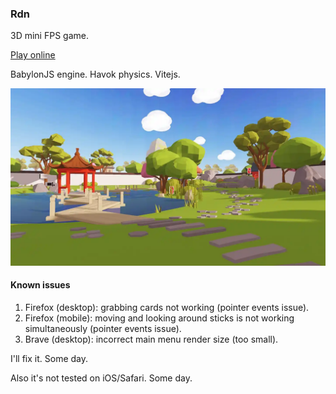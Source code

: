 ### Rdn

3D mini FPS game.

[Play online](https://emprove.dev/rdn/)

BabylonJS engine. Havok physics. Vitejs.

<img src="app/src/assets/images/uno_garden_scene_preview.webp" width="768">

#### Known issues

1. Firefox (desktop): grabbing cards not working (pointer events issue).
1. Firefox (mobile): moving and looking around sticks is not working simultaneously (pointer events issue).
1. Brave (desktop): incorrect main menu render size (too small).

I'll fix it. Some day.

Also it's not tested on iOS/Safari. Some day.
